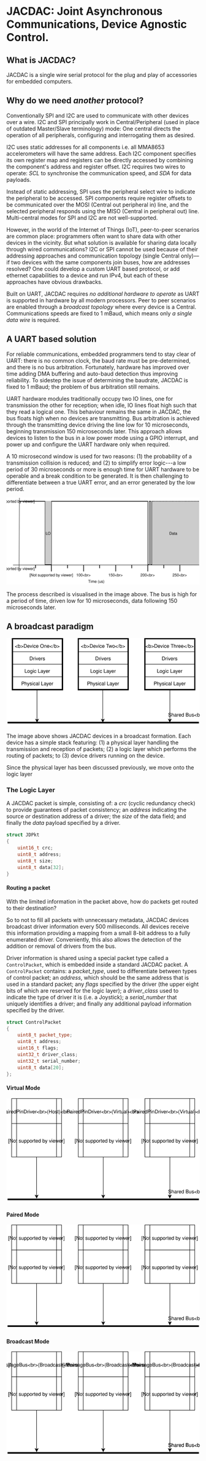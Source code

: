 # JACDAC: Joint Asynchronous Communications, Device Agnostic Control.

## What is JACDAC?

JACDAC is a single wire serial protocol for the plug and play of accessories for embedded computers.

## Why do we need _another_ protocol?

Conventionally SPI and I2C are used to communicate with other devices over a wire. I2C and SPI principally work in Central/Peripheral (used in place of outdated Master/Slave terminology) mode: One central directs the operation of all peripherals, configuring and interrogating them as desired.

I2C uses static addresses for all components i.e. all MMA8653 accelerometers will have the same address. Each I2C component specifies its own register map and registers can be directly accessed by combining the component's address and register offset. I2C requires two wires to operate: _SCL_ to synchronise the communication speed, and _SDA_ for data payloads.

Instead of static addressing, SPI uses the peripheral select wire to indicate the peripheral to be accessed. SPI components require register offsets to be communicated over the MOSI (Central out peripheral in) line, and the selected peripheral responds using the MISO (Central in peripheral out) line. Multi-central modes for SPI and I2C are not well-supported.

However, in the world of the Internet of Things (IoT), peer-to-peer scenarios are common place: programmers often want to share data with other devices in the vicinity. But what solution is available for sharing data locally through wired communications? I2C or SPI cannot be used because of their addressing approaches and communication topology (single Central only)––if two devices with the same components join buses, how are addresses resolved? One could develop a custom UART based protocol, or add ethernet capabilities to a device and run IPv4, but each of these approaches have obvious drawbacks.

Built on UART, JACDAC requires _no additional hardware to operate_ as UART is supported in hardware by all modern processors. Peer to peer scenarios are enabled through a _broadcast topology_ where every device is a Central. Communications speeds are fixed to 1 mBaud, which means only _a single data wire_ is required.

## A UART based solution

For reliable communications, embedded programmers tend to stay clear of UART: there is no common clock, the baud rate must be pre-determined, and there is no bus arbitration. Fortunately, hardware has improved over time adding DMA buffering and auto-baud detection thus improving reliability. To sidestep the issue of determining the baudrate, JACDAC is fixed to 1 mBaud; the problem of bus arbitration still remains.

UART hardware modules traditionally occupy two IO lines, one for transmission the other for reception; when idle, IO lines float high such that they read a logical one. This behaviour remains the same in JACDAC, the bus floats high when no devices are transmitting. Bus arbitration is achieved through the transmitting device driving the line low for 10 microseconds, beginning transmission 150 microseconds later. This approach allows devices to listen to the bus in a low power mode using a GPIO interrupt, and power up and configure the UART hardware only when required.

A 10 microsecond window is used for two reasons: (1) the probability of a transmission collision is reduced; and (2) to simplify error logic---a low period of 30 microseconds or more is enough time for  UART hardware to be operable and a break condition to be generated. It is then challenging to differentiate between a true UART error, and an error generated by the low period.

![picture of a low period followed by data](images/physical.svg)

The process described is visualised in the image above. The bus is high for a period of time, driven low for 10 microseconds, data following 150 microseconds later.

## A broadcast paradigm

![image of devices in a broadcast formation](images/bus.svg)

The image above shows JACDAC devices in a broadcast formation. Each device has a simple stack featuring: (1) a physical layer handling the transmission and reception of packets; (2) a logic layer which performs the routing of packets; to (3) device drivers running on the device.

Since the physical layer has been discussed previously, we move onto the logic layer

### The Logic Layer

A JACDAC packet is simple, consisting of: a _crc_ (cyclic redundancy check) to provide guarantees of packet consistency; an _address_ indicating the source _or_ destination address of a driver; the _size_ of the data field; and finally the _data_ payload specified by a driver.

```cpp
struct JDPkt
{
    uint16_t crc;
    uint8_t address;
    uint8_t size;
    uint8_t data[32];
}
```

#### Routing a packet

With the limited information in the packet above, how do packets get routed to their destination?

So to not to fill all packets with unnecessary metadata, JACDAC devices broadcast driver information every 500 milliseconds. All devices receive this information providing a mapping from a small 8-bit address to a fully enumerated driver. Conveniently, this also allows the detection of the addition or removal of drivers from the bus.

Driver information is shared using a special packet type called a `ControlPacket`, which is embedded inside a standard JACDAC packet. A `ControlPacket` contains: a _packet_type_, used to differentiate between types of control packet; an _address_, which should be the same address that is used in a standard packet; any _flags_ specified by the driver (the upper eight bits of which are reserved for the logic layer); a _driver_class_ used to indicate the type of driver it is (i.e. a Joystick); a _serial_number_ that uniquely identifies a driver; and finally any additional payload information specified by the driver.

```cpp
struct ControlPacket
{
    uint8_t packet_type;
    uint8_t address;
    uint16_t flags;
    uint32_t driver_class;
    uint32_t serial_number;
    uint8_t data[20];
};
```

#### Virtual Mode

![image of drivers in a virtual mode](images/virtual.svg)

#### Paired Mode

![image of drivers in a paired mode](images/paired.svg)

#### Broadcast Mode

![image of drivers in a broadcast mode](images/broadcast.svg)